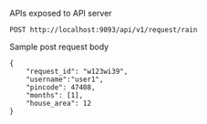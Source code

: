 APIs exposed to API server

```
POST http://localhost:9093/api/v1/request/rain

```
Sample post request body

```
{
	"request_id": "w123wi39",
	"username":"user1",
	"pincode": 47408,
	"months": [1],
	"house_area": 12
}
```
